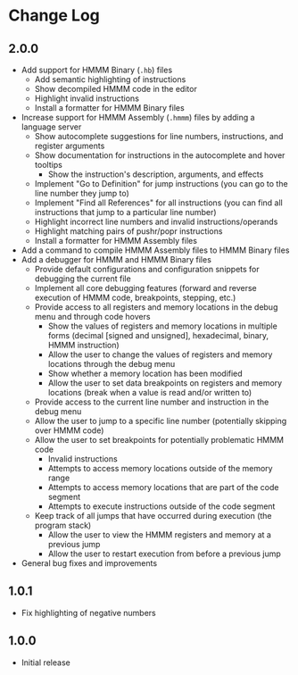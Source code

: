 # Change Log

## 2.0.0
- Add support for HMMM Binary (`.hb`) files
	- Add semantic highlighting of instructions
	- Show decompiled HMMM code in the editor
	- Highlight invalid instructions
	- Install a formatter for HMMM Binary files
- Increase support for HMMM Assembly (`.hmmm`) files by adding a language server
	- Show autocomplete suggestions for line numbers, instructions, and register arguments
	- Show documentation for instructions in the autocomplete and hover tooltips
		- Show the instruction's description, arguments, and effects
	- Implement "Go to Definition" for jump instructions (you can go to the line number they jump to)
	- Implement "Find all References" for all instructions (you can find all instructions that jump to a particular line number)
	- Highlight incorrect line numbers and invalid instructions/operands
	- Highlight matching pairs of pushr/popr instructions
	- Install a formatter for HMMM Assembly files
- Add a command to compile HMMM Assembly files to HMMM Binary files
- Add a debugger for HMMM and HMMM Binary files
	- Provide default configurations and configuration snippets for debugging the current file
	- Implement all core debugging features (forward and reverse execution of HMMM code, breakpoints, stepping, etc.)
	- Provide access to all registers and memory locations in the debug menu and through code hovers
		- Show the values of registers and memory locations in multiple forms (decimal [signed and unsigned], hexadecimal, binary, HMMM instruction)
		- Allow the user to change the values of registers and memory locations through the debug menu
		- Show whether a memory location has been modified
		- Allow the user to set data breakpoints on registers and memory locations (break when a value is read and/or written to)
	- Provide access to the current line number and instruction in the debug menu
	- Allow the user to jump to a specific line number (potentially skipping over HMMM code)
	- Allow the user to set breakpoints for potentially problematic HMMM code
		- Invalid instructions
		- Attempts to access memory locations outside of the memory range
		- Attempts to access memory locations that are part of the code segment
		- Attempts to execute instructions outside of the code segment
	- Keep track of all jumps that have occurred during execution (the program stack)
		- Allow the user to view the HMMM registers and memory at a previous jump
		- Allow the user to restart execution from before a previous jump
- General bug fixes and improvements

## 1.0.1
- Fix highlighting of negative numbers

## 1.0.0

- Initial release
